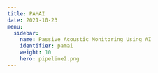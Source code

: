 ```yaml
---
title: PAMAI
date: 2021-10-23
menu:
  sidebar:
    name: Passive Acoustic Monitoring Using AI
    identifier: pamai
    weight: 10
    hero: pipeline2.png
---
```

